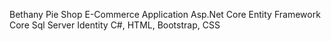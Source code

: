 Bethany Pie Shop
E-Commerce Application
Asp.Net Core
Entity Framework Core
Sql Server
Identity
C#, HTML, Bootstrap, CSS